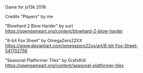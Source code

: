 Game for js13k 2018




Credits
"Players" by me

"Blowhard 2 Blow Harder" by surt
https://opengameart.org/content/blowhard-2-blow-harder

"8-bit Fox Sheet" by OmegaZero22XX
https://www.deviantart.com/omegazero22xx/art/8-bit-Fox-Sheet-541702756

"Seasonal Platformer Tiles" by GrafxKid
https://opengameart.org/content/seasonal-platformer-tiles